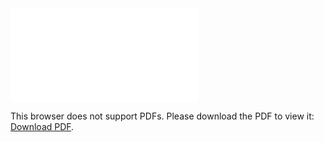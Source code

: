 <object data="christ-in-song/CIS1908pdfs/934.pdf" type="application/pdf" width="100%" height="1024px">
    <embed src="christ-in-song/CIS1908pdfs/934.pdf">
        <p>This browser does not support PDFs. Please download the PDF to view it: <a href="christ-in-song/CIS1908pdfs/934.pdf">Download PDF</a>.</p>
    </embed>
</object>
